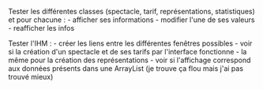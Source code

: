 Tester les différentes classes (spectacle, tarif, représentations, statistiques) et pour chacune :
    - afficher ses informations
    - modifier l'une de ses valeurs
    - reafficher les infos

Tester l'IHM :
    - créer les liens entre les différentes fenêtres possibles
    - voir si la création d'un spectacle et de ses tarifs par l'interface fonctionne
    - la même pour la création des représentations
    - voir si l'affichage correspond aux données présents dans une ArrayList (je trouve ça flou mais j'ai pas trouvé mieux)